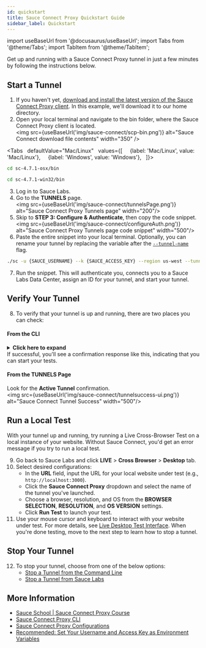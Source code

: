 ```yaml
---
id: quickstart
title: Sauce Connect Proxy Quickstart Guide
sidebar_label: Quickstart
---
```


import useBaseUrl from '@docusaurus/useBaseUrl';
import Tabs from '@theme/Tabs';
import TabItem from '@theme/TabItem';

Get up and running with a Sauce Connect Proxy tunnel in just a few minutes by following the instructions below.

## Start a Tunnel

1. If you haven't yet, [download and install the latest version of the Sauce Connect Proxy client](/secure-connections/sauce-connect/installation). In this example, we'll download it to our home directory.
2. Open your local terminal and navigate to the bin folder, where the Sauce Connect Proxy client is located.<br/><img src={useBaseUrl('img/sauce-connect/scp-bin.png')} alt="Sauce Connect download file contents" width="350" />

  <Tabs
    defaultValue="Mac/Linux"
    values={[
      {label: 'Mac/Linux', value: 'Mac/Linux'},
      {label: 'Windows', value: 'Windows'},
    ]}>

  <TabItem value="Mac/Linux">

  ```bash
  cd sc-4.7.1-osx/bin
  ```

  </TabItem>
  <TabItem value="Windows">

  ```bash
  cd sc-4.7.1-win32/bin
  ```
  </TabItem>
  </Tabs>

3. Log in to Sauce Labs.
4. Go to the **TUNNELS** page.<br/><img src={useBaseUrl('img/sauce-connect/tunnelsPage.png')} alt="Sauce Connect Proxy Tunnels page" width="200"/>
5. Skip to **STEP 3: Configure & Authenticate**, then copy the code snippet.<br/><img src={useBaseUrl('img/sauce-connect/configureAuth.png')} alt="Sauce Connect Proxy Tunnels page code snippet" width="500"/>
6. Paste the entire snippet into your local terminal. Optionally, you can rename your tunnel by replacing the variable after the [`--tunnel-name`](/dev/cli/sauce-connect-proxy/#--tunnel-name) flag.
  ```bash
  ./sc -u {SAUCE_USERNAME} --k {SAUCE_ACCESS_KEY} --region us-west --tunnel-name {TUNNEL_NAME}
  ```
7. Run the snippet. This will authenticate you, connects you to a Sauce Labs Data Center, assign an ID for your tunnel, and start your tunnel.

## Verify Your Tunnel

8. To verify that your tunnel is up and running, there are two places you can check:

#### From the CLI
<details><summary><strong>Click here to expand</strong><br/>If successful, you'll see a confirmation response like this, indicating that you can start your tests.</summary>

   ```bash

                       ,,                    
                      .;,                    
                 ..,,::i:,,..                
              .:;i1111111111ii;,             
            .;11tttffLLLLLLLfft1i,           
            ;1tfffLLCCCCCCCCCCCL1i           
           ,i1ffLLCCCCCCCCCCCLLCti;          
           :i1fLCCCCCCCCCCCCCCCCti;          
            ;1tLLLCCCCCCCCCCCLLf1i   :;      
            .:;i11ttttttttttt11i;,  ,1.   ;:
                ..,::;iii::,,..     .;;,,;i,
                .,:;;iiii;;:,.       ;1;:,   
              :i1111tfLCft1111i:. .:ii,      
            ,i111i1CG80GC80ti111iii;,        
          ,i1ii11if00GGGC0GGi11i1:.          
        .i1:.;1i1it08GC0080Li11i1.           
      .,1i.  i1111itCLG0GCfi11111.           
    :;:;i;   :iii11iii111ii111ii;.           
    .    1:    .i1i11,  .i1ii1:.             
        :i.    ,1iii1:  ,1iii1;              
        .      :11111:  ,i1111;              
                .,,,.    .,,,.               


   Sauce Connect Proxy™ opens a secure connection between Sauce Labs and a locally hosted application.

     Find more information at: https://docs.saucelabs.com/dev/cli/sauce-connect-proxy

   Sauce Connect 4.7.1, build 5439 fb74241

   Sauce Connect runtime information:
   - Name: YOUR-TUNNEL-NAME
   - PID: 68102
   - PID file: /tmp/sc_client-YOUR-TUNNEL-NAME.pid
   - Log file: /var/folders/xj/9gxlps1566917q90pdb707cm0000gn/T/sc-YOUR-TUNNEL-NAME.log
   - SCProxy Port: 61602
   - Metric Port: None
   - Selenium listener: None
   - External proxy for REST API: None
   Please wait for 'you may start your tests' to start your tests: \
   Secure remote tunnel provisioned. Tunnel ID: 09313680b3ff433ebbb6bca5cb87919c

   Sauce Connect is up, you may start your tests.
   ```

</details>

#### From the TUNNELS Page
Look for the **Active Tunnel** confirmation.<br/><img src={useBaseUrl('img/sauce-connect/tunnelsuccess-ui.png')} alt="Sauce Connect Tunnel Success" width="500"/>

## Run a Local Test

With your tunnel up and running, try running a Live Cross-Browser Test on a local instance of your website. Without Sauce Connect, you'd get an error message if you try to run a local test.

9. Go back to Sauce Labs and click **LIVE** > **Cross Browser** > **Desktop** tab.
10. Select desired configurations:
    * In the **URL** field, input the URL for your local website under test (e.g., `http://localhost:3000`).
    * Click the **Sauce Connect Proxy** dropdown and select the name of the tunnel you've launched.
    * Choose a browser, resolution, and OS from the **BROWSER SELECTION**, **RESOLUTION**, and **OS VERSION** settings.
    * Click **Run Test** to launch your test.
11. Use your mouse cursor and keyboard to interact with your website under test. For more details, see [Live Desktop Test Interface](/web-apps/live-testing/live-cross-browser-testing/#live-desktop-test-interface). When you're done testing, move to the next step to learn how to stop a tunnel.

## Stop Your Tunnel

12. To stop your tunnel, choose from one of the below options:
    * [Stop a Tunnel from the Command Line](/secure-connections/sauce-connect/proxy-tunnels/#to-stop-a-single-tunnel-ctrlc)
    * [Stop a Tunnel from Sauce Labs](/secure-connections/sauce-connect/proxy-tunnels/#from-sauce-labs)


## More Information

* [Sauce School | Sauce Connect Proxy Course](https://training.saucelabs.com/sauceconnect/)
* [Sauce Connect Proxy CLI](/dev/cli/sauce-connect-proxy/)
* [Sauce Connect Proxy Configurations](/secure-connections/sauce-connect/setup-configuration/basic-setup/)
* [Recommended: Set Your Username and Access Key as Environment Variables](/secure-connections/sauce-connect/setup-configuration/environment-variables/)
